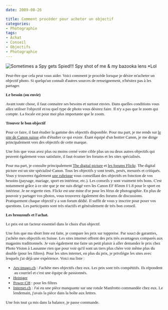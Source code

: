 ```yaml
---
date: 2009-08-26

title: Comment procéder pour acheter un objectif
categories:
- Photographie
tags:
- Achat
- Conseil
- Objectifs
- Photographie
---
```

<img src="https://farm1.static.flickr.com/26/66759796_b68fb2603e.jpg" alt="Sometimes a Spy gets Spied!!! Spy shot of me &amp; my bazooka lens *Lol" /><em>
</em>
<p style="margin: 0.0px 0.0px 13.0px 0.0px; line-height: 19.0px; font: 13.0px Georgia;">Peut-être que cela peut vous aider. Voici comment je procède lorsque je désire m'acheter un objectif photo. Si quelqu'un connaît d'autres sources de renseignement, n'hésitez pas à les partager.</p>
<p style="margin: 0.0px 0.0px 13.0px 0.0px; line-height: 19.0px; font: 13.0px Georgia;"><!--more--></p>
<p style="margin: 0.0px 0.0px 13.0px 0.0px; line-height: 19.0px; font: 13.0px Georgia;"><strong>Le besoin (ou envie)</strong></p>

<p style="margin: 0.0px 0.0px 13.0px 0.0px; line-height: 19.0px; font: 13.0px Georgia;">Avant toute chose, il faut connaitre ses besoins et surtout envies. Dans quelles conditions vous allez utiliser l'objectif et/ou quel type de photo vous désirez faire.<span style="font: 13.0px 'Lucida Grande';">
</span>Il n'y a pas que le zoom qui compte. La focale est pour moi plus importante que le zoom.
</p><p style="margin: 0.0px 0.0px 13.0px 0.0px; line-height: 19.0px; font: 13.0px Georgia;"><strong>Trouver le bon objectif</strong></p>
<p style="margin: 0.0px 0.0px 13.0px 0.0px; line-height: 19.0px; font: 13.0px Georgia;">Pour ce faire, il faut étudier la gamme des objectifs disponible. Pour ma part, je me rends sur <a href="https://fr.canon.ch/For_Home/Product_Finder/Cameras/EF_Lenses/index.asp">le site de Canon suisse</a> afin d'étudier ce qui existe. Étant équipé d'un boitier Canon, je me dirige principalement vers des objectifs de cette marque.</p>
<p style="margin: 0.0px 0.0px 13.0px 0.0px; line-height: 19.0px; font: 13.0px Georgia;">Une fois que vous avez plus ou moins cerné votre cible plus un ou deux autres objectifs qui peuvent également vous satisfaire, il faut écumer les forums et les sites spécialisés.</p>

<p style="margin: 0.0px 0.0px 13.0px 0.0px; line-height: 19.0px; font: 13.0px Georgia;">Pour ma part, je consulte principalement <a href="https://www.the-digital-picture.com/">The digital picture</a> et <a href="https://www.flickr.com/groups/">les forums Flickr</a>.<span style="font: 13.0px 'Lucida Grande';">
</span>The digital picture est un site spécialisé Canon. Tous les objectifs y sont testés, pesés, mesurés et critiqués. Vous y trouverez également <a href="https://www.the-digital-picture.com/Canon-Lenses/">une rubrique</a> vous conseillant des objectifs en fonction de vos besoins (paysage, mariage, sport en intérieur, etc.). Les conseils y sont vraiment très bons. C'est notamment grâce à ce site que je me suis dirigé vers les Canon EF 85mm f/1.8 pour le sport en intérieur. Je ne regrette rien.<span style="font: 13.0px 'Lucida Grande';">
</span>Flickr est une mine d'or pour les férus de photographie. En plus de pouvoir y partager vos photos, vous trouverez également des forums de discussions. Pratiquement chaque objectif y a son forum dédié. Il suffit de vous y inscrire pour poser vos questions. Les participants sont très réactifs et généralement de très bon conseil.
</p><p style="margin: 0.0px 0.0px 13.0px 0.0px; line-height: 19.0px; font: 13.0px Georgia;"><strong>Les brouzoufs et l'achat.</strong></p>
<p style="margin: 0.0px 0.0px 13.0px 0.0px; line-height: 19.0px; font: 13.0px Georgia;">Le prix est un facteur essentiel dans le choix d'un objectif.</p>

<p style="margin: 0.0px 0.0px 13.0px 0.0px; line-height: 19.0px; font: 13.0px Georgia;">Une fois que ma short liste est faite, je compare les prix sur toppreise. Par souci de garanties, j'achète mes objectifs en Suisse. Les sites internet offrent des prix très avantageux comparés aux magasins traditionnels.<span style="font: 13.0px 'Lucida Grande';">
</span>Je vais également me faire un petit plaisir à aller demander le prix chez Photo Vision à Lausanne rien que pour voir qu'il sont un tiers plus chère voir même plus du double (pour les filtres).<span style="font: 13.0px 'Lucida Grande';">
</span>Pour les sites internet, en plus du prix, je privilégie les sites avec lesquels j'ai déjà une expérience.<span style="font: 13.0px 'Lucida Grande';">
</span>Voici ma liste :
<ul style="list-style-type: disc;">
	<li style="margin: 0.0px 0.0px 0.0px 0.0px; line-height: 19.0px; font: 13.0px Georgia;"><a href="https://www.ars-imago.ch/">Ars-imago.ch</a> : J'achète mes objectifs chez eux. Les prix sont très compétitifs. Ils répondent  au courriel et c'est une équipe de passionnés.</li>
	<li style="margin: 0.0px 0.0px 0.0px 0.0px; line-height: 19.0px; font: 13.0px Georgia;"><a href="https://shop.heinigerag.ch/">Heiniger</a></li>
	<li style="margin: 0.0px 0.0px 0.0px 0.0px; line-height: 19.0px; font: 13.0px Georgia;"><a href="https://www.powerch.com/">Power CH</a> : pour les filtres</li>
	<li style="margin: 0.0px 0.0px 0.0px 0.0px; line-height: 19.0px; font: 13.0px Georgia;"><a href="https://internet.ch/">Internet.ch</a> : J'ai eu une pièce manquante sur une rotule Manfrotto commandée chez eux. Le lendemain, j'avais la pièce dans la boîte aux lettres.</li>
</ul>
</p><p style="margin: 0.0px 0.0px 13.0px 0.0px; line-height: 19.0px; font: 13.0px Georgia;">Une fois tout ça mis dans la balance, je passe commande.</p>

<div><span style="line-height: normal;">
</span></div>
